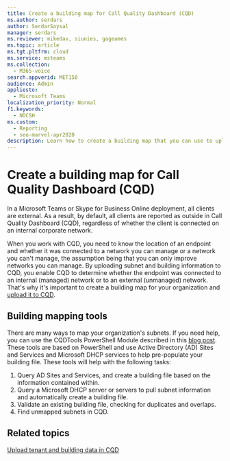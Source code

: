 ```yaml
---
title: Create a building map for Call Quality Dashboard (CQD)
ms.author: serdars
author: SerdarSoysal
manager: serdars
ms.reviewer: mikedav, siunies, gageames
ms.topic: article
ms.tgt.pltfrm: cloud
ms.service: msteams
ms.collection: 
  - M365-voice
search.appverid: MET150
audience: Admin
appliesto: 
  - Microsoft Teams
localization_priority: Normal
f1.keywords: 
  - NOCSH
ms.custom: 
  - Reporting
  - seo-marvel-apr2020
description: Learn how to create a building map that you can use to upload tenant and building data in Call Quality Dashboard (CQD).
---
```


# Create a building map for Call Quality Dashboard (CQD)

In a Microsoft Teams or Skype for Business Online deployment, all clients are external. As a result, by default, all clients are reported as outside in Call Quality Dashboard (CQD), regardless of whether the client is connected on an internal corporate network.

When you work with CQD, you need to know the location of an endpoint and whether it was connected to a network you can manage or a network you can't manage, the assumption being that you can only improve networks you can manage. By uploading subnet and building information to CQD, you enable CQD to determine whether the endpoint was connected to an internal (managed) network or to an external (unmanaged) network. That's why it's important to create a building map for your organization and [upload it to CQD](CQD-upload-tenant-building-data.md).

## Building mapping tools

There are many ways to map your organization's subnets. If you need help, you can use the CQDTools PowerShell Module described in this [blog post](https://aka.ms/cqdtools). These tools are based on PowerShell and use Active Directory (AD) Sites and Services and Microsoft DHCP services to help pre-populate your building file. These tools will help with the following tasks:

1. Query AD Sites and Services, and create a building file based on the information contained within.
1. Query a Microsoft DHCP server or servers to pull subnet information and automatically create a building file.
1. Validate an existing building file, checking for duplicates and overlaps.
1. Find unmapped subnets in CQD.

## Related topics

[Upload tenant and building data in CQD](CQD-upload-tenant-building-data.md)